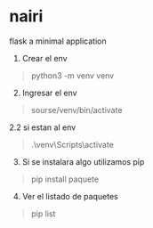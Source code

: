 
# nairi
flask a minimal application
1. Crear el env 
> python3 -m venv venv 

2. Ingresar el env
> sourse/venv/bin/activate

2.2 si estan al env 
> .\venv\Scripts\activate

3. Si se instalara algo utilizamos pip
> pip install paquete

4. Ver el listado de paquetes
> pip list